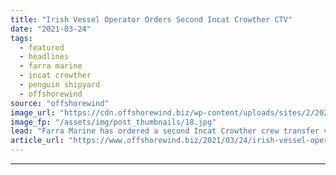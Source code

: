 ```yaml
---
title: "Irish Vessel Operator Orders Second Incat Crowther CTV"
date: "2021-03-24"
tags: 
  - featured
  - headlines
  - farra marine
  - incat crowther
  - penguin shipyard
  - offshorewind
source: "offshorewind"
image_url: "https://cdn.offshorewind.biz/wp-content/uploads/sites/2/2021/03/24092003/Incat-Crowther-Windflex-27-CTV_-c-Incat-Crowther.jpg"
image_fp: "/assets/img/post_thumbnails/18.jpg"
lead: "Farra Marine has ordered a second Incat Crowther crew transfer vessel (CTV) from Penguin"
article_url: "https://www.offshorewind.biz/2021/03/24/irish-vessel-operator-orders-second-incat-crowther-ctv/"
---
```


---
